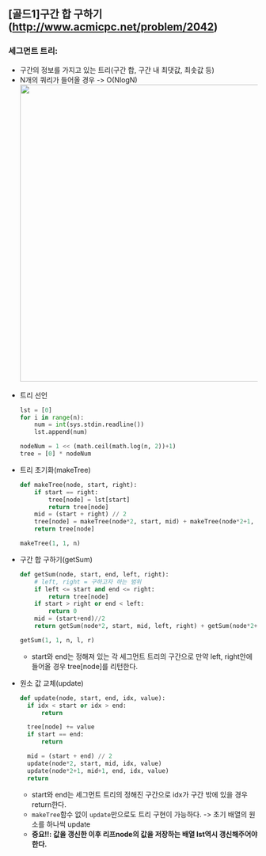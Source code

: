 ## [골드1]구간 합 구하기(http://www.acmicpc.net/problem/2042)

### 세그먼트 트리:

- 구간의 정보를 가지고 있는 트리(구간 합, 구간 내 최댓값, 최솟값 등)
- N개의 쿼리가 들어올 경우 -> O(NlogN)
  <br>
  <img src="https://mblogthumb-phinf.pstatic.net/20160819_75/kks227_147161282094442Rpc_PNG/1.png?type=w800" width="600">

* 트리 선언

  ```python
  lst = [0]
  for i in range(n):
      num = int(sys.stdin.readline())
      lst.append(num)

  nodeNum = 1 << (math.ceil(math.log(n, 2))+1)
  tree = [0] * nodeNum
  ```

- 트리 초기화(makeTree)

  ```python
  def makeTree(node, start, right):
      if start == right:
          tree[node] = lst[start]
          return tree[node]
      mid = (start + right) // 2
      tree[node] = makeTree(node*2, start, mid) + makeTree(node*2+1, mid+1, right)
      return tree[node]

  makeTree(1, 1, n)
  ```

* 구간 합 구하기(getSum)

  ```python
  def getSum(node, start, end, left, right):
      # left, right = 구하고자 하는 범위
      if left <= start and end <= right:
          return tree[node]
      if start > right or end < left:
          return 0
      mid = (start+end)//2
      return getSum(node*2, start, mid, left, right) + getSum(node*2+1, mid+1, end, left, right)

  getSum(1, 1, n, l, r)
  ```

  - start와 end는 정해져 있는 각 세그먼트 트리의 구간으로 만약 left, right안에 들어올 경우 tree[node]를 리턴한다.

* 원소 값 교체(update)

  ```python
  def update(node, start, end, idx, value):
    if idx < start or idx > end:
        return

    tree[node] += value
    if start == end:
        return

    mid = (start + end) // 2
    update(node*2, start, mid, idx, value)
    update(node*2+1, mid+1, end, idx, value)
    return
  ```

  - start와 end는 세그먼트 트리의 정해진 구간으로 idx가 구간 밖에 있을 경우 return한다.
  - `makeTree`함수 없이 `update`만으로도 트리 구현이 가능하다. -> 초기 배열의 원소를 하나씩 update
  - **중요!!: 값을 갱신한 이후 리프node의 값을 저장하는 배열 lst역시 갱신해주어야 한다.**

<br>
